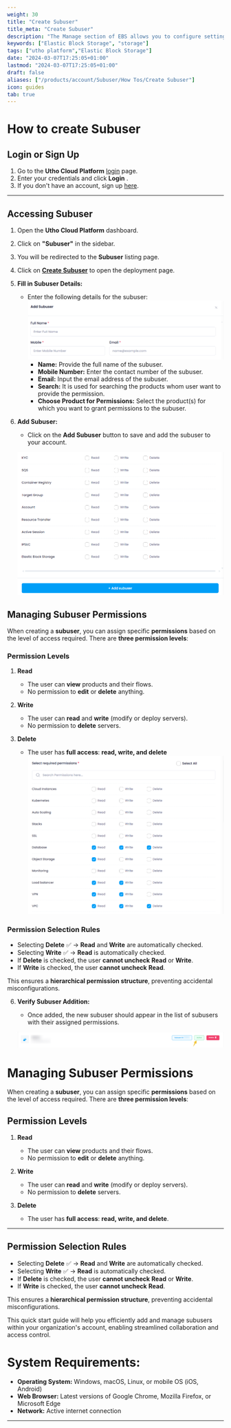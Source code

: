 ```yaml
---
weight: 30
title: "Create Subuser"
title_meta: "Create Subuser"
description: "The Manage section of EBS allows you to configure settings, resize volumes, attach or detach them from instances, and destroy volumes when no longer needed."
keywords: ["Elastic Block Storage", "storage"]
tags: ["utho platform","Elastic Block Storage"]
date: "2024-03-07T17:25:05+01:00"
lastmod: "2024-03-07T17:25:05+01:00"
draft: false 
aliases: ["/products/account/Subuser/How Tos/Create Subuser"]
icon: guides
tab: true
---
```

# **How to create Subuser**

## **Login or Sign Up**

1. Go to the **Utho Cloud Platform** [login](https://console.utho.com/login) page.
2. Enter your credentials and click  **Login** .
3. If you don't have an account, sign up [here](https://console.utho.com/signup).

---

## **Accessing Subuser**

1. Open the **Utho Cloud Platform** dashboard.
2. Click on **"Subuser"** in the sidebar.
3. You will be redirected to the **Subuser** listing page.
4. Click on **[Create Subuser](https://console.utho.com/accountManagement ".")** to open the deployment page.
5. **Fill in Subuser Details:**

   - Enter the following details for the subuser:
     ![1743759299053](image/index/1743759299053.png)
     - **Name:** Provide the full name of the subuser.
     - **Mobile Number:** Enter the contact number of the subuser.
     - **Email:** Input the email address of the subuser.
     - **Search:** It is used for searching the products whom user want to provide the permission.
     - **Choose Product for Permissions:** Select the product(s) for which you want to grant permissions to the subuser.
6. **Add Subuser:**

   - Click on the **Add Subuser** button to save and add the subuser to your account.

   ![1743759328094](image/index/1743759328094.png)

## **Managing Subuser Permissions**

When creating a **subuser**, you can assign specific **permissions** based on the level of access required. There are **three permission levels**:

### **Permission Levels**

1. **Read**

   - The user can **view** products and their flows.
   - No permission to **edit** or **delete** anything.
2. **Write**

   - The user can **read** and **write** (modify or deploy servers).
   - No permission to **delete** servers.
3. **Delete**

   - The user has **full access**: **read, write, and delete**
     ![1743759366703](image/index/1743759366703.png)

### **Permission Selection Rules**

- Selecting **Delete** ✅ → **Read** and **Write** are automatically checked.
- Selecting **Write** ✅ → **Read** is automatically checked.
- If **Delete** is checked, the user **cannot uncheck** **Read** or **Write**.
- If **Write** is checked, the user **cannot uncheck** **Read**.

This ensures a **hierarchical permission structure**, preventing accidental misconfigurations.

6. **Verify Subuser Addition:**

   - Once added, the new subuser should appear in the list of subusers with their assigned permissions.

   ![1743759510585](image/index/1743759510585.png)

# **Managing Subuser Permissions**

When creating a **subuser**, you can assign specific **permissions** based on the level of access required. There are **three permission levels**:

## **Permission Levels**

1. **Read**

   - The user can **view** products and their flows.
   - No permission to **edit** or **delete** anything.
2. **Write**

   - The user can **read** and **write** (modify or deploy servers).
   - No permission to **delete** servers.
3. **Delete**

   - The user has **full access**: **read, write, and delete**.

---

## **Permission Selection Rules**

- Selecting **Delete** ✅ → **Read** and **Write** are automatically checked.
- Selecting **Write** ✅ → **Read** is automatically checked.
- If **Delete** is checked, the user **cannot uncheck** **Read** or **Write**.
- If **Write** is checked, the user **cannot uncheck** **Read**.

This ensures a **hierarchical permission structure**, preventing accidental misconfigurations.

This quick start guide will help you efficiently add and manage subusers within your organization's account, enabling streamlined collaboration and access control.

# System Requirements:

* **Operating System:** Windows, macOS, Linux, or mobile OS (iOS, Android)
* **Web Browser:** Latest versions of Google Chrome, Mozilla Firefox, or Microsoft Edge
* **Network:** Active internet connection

---
